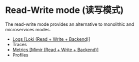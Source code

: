 # Read-Write mode (读写模式)

The read-write mode provides an alternative to monolithic and microservices modes.

- [Logs [Loki (Read + Write + Backend)]](./logs)
- Traces
- [Metrics [Mimir (Read + Write + Backend)]](./metrics)
- Profiles
